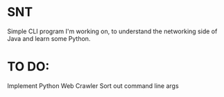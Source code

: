 # SNT
Simple CLI program I'm working on, to understand the networking side of Java and learn some Python.

# TO DO:
Implement Python Web Crawler
Sort out command line args
